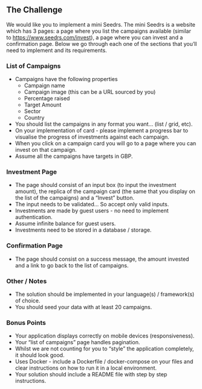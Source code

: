 ## The Challenge
We would like you to implement a mini Seedrs. The mini Seedrs is a website which has 3 pages: a page where you list the campaigns available (similar to https://www.seedrs.com/invest​), a page where you can invest and a confirmation page. Below we go through each one of the sections that you’ll need to implement and its requirements.

### List of Campaigns
- Campaigns have the following properties
  - Campaign name
  - Campaign image (this can be a URL sourced by you)
  - Percentage raised
  - Target Amount
  - Sector
  - Country
- You should list the campaigns in any format you want... (list / grid, etc).
- On your implementation of card - please implement a progress bar to visualise the progress of
investments against each campaign.
- When you click on a campaign card you will go to a page where you can invest on that campaign.
- Assume all the campaigns have targets in GBP.

### Investment Page
- The page should consist of an input box (to input the investment amount), the replica of the campaign card (the same that you display on the list of the campaigns) and a “Invest” button.
- The input needs to be validated... So accept only valid inputs.
- Investments are made by guest users - no need to implement authentication.
- Assume infinite balance for guest users.
- Investments need to be stored in a database / storage.

### Confirmation Page
- The page should consist on a success message, the amount invested and a link to go back to the list of campaigns.

### Other / Notes
- The solution should be implemented in your language(s) / framework(s) of choice.
- You should seed your data with at least 20 campaigns.


### Bonus Points
- Your application displays correctly on mobile devices (responsiveness).
- Your “list of campaigns” page handles pagination.
- Whilst we are not counting for you to “style” the application completely, it should look good.
- Uses Docker - include a Dockerfile / docker-compose on your files and clear instructions on
how to run it in a local environment.
- Your solution should include a README file with step by step instructions.
